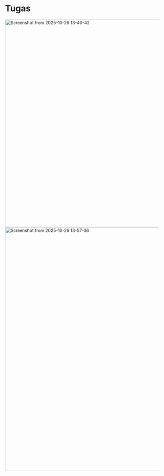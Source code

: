 # Tugas

<img width="611" height="681" alt="Screenshot from 2025-10-26 13-40-42" src="https://github.com/user-attachments/assets/a9f98458-a17f-4797-82c6-e2da205eabfa" />
<img width="593" height="799" alt="Screenshot from 2025-10-26 13-57-36" src="https://github.com/user-attachments/assets/5646d956-983a-4e41-8c14-262eb26f0400" />

